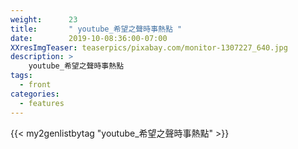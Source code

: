 ```yaml
---
weight:      23
title:       " youtube_希望之聲時事熱點 "
date:        2019-10-08:36:00-07:00
XXresImgTeaser: teaserpics/pixabay.com/monitor-1307227_640.jpg
description: >
    youtube_希望之聲時事熱點
tags:
  - front
categories:
  - features
---
```


{{< my2genlistbytag "youtube_希望之聲時事熱點" >}}

